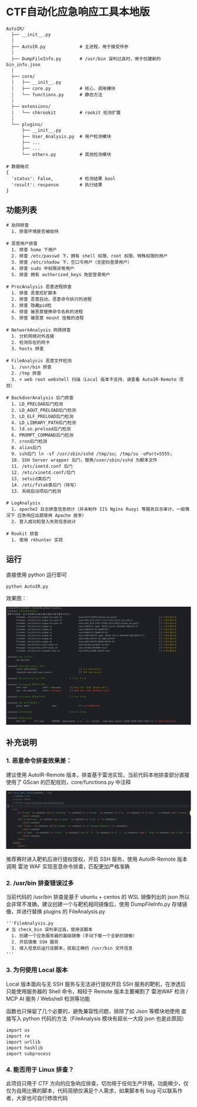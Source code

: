 # CTF自动化应急响应工具本地版

```
AutoIR/
  ├── __init__.py  
  │
  ├── AutoIR.py             # 主进程，用于接受传参
  │
  ├── DumpFileInfo.py       # /usr/bin 误判过高时，用于创建新的 bin_info.json 
  │
  ├── core/
  │   ├── __init__.py
  │   ├── core.py           # 核心，调用模块
  │   └── functions.py      # 静态方法
  │
  ├── extensions/
  │   └── chkrookit         # rookit 检测扩展
  │
  └── plugins/
      ├── __init__.py 
      ├── User_Analysis.py  # 用户检测模块
      ├── ...
      ├── ...
      └── others.py         # 其他检测模块

# 数据格式
{
  'status': False,          # 检测结果 bool
  'result': response        # 执行结果
}
```



## 功能列表

```
# 劫持排查
  1. 排查环境是否被劫持
  
# 恶意用户排查
  1. 排查 home 下用户
  2. 排查 /etc/passwd 下，拥有 shell 权限、root 权限、特殊权限的用户
  3. 排查 /etc/shadow 下，空口令用户（无密码登录用户）
  4. 排查 sudo 中权限异常用户
  5. 排查 拥有 authorized_keys 免密登录用户

# ProcAnalysis 恶意进程排查
  1. 排查 恶意挖矿脚本
  2. 排查 恶意启动，恶意命令执行的进程
  3. 排查 隐藏pid检
  4. 排查 被恶意替换命令名称的进程
  5. 排查 被恶意 mount 挂载的进程

# NetworkAnalysis 网络排查
  1. 分析网络对外连接
  2. 检测存在的网卡
  3. hosts 排查
  
# FileAnalysis 恶意文件检测
  1. /usr/bin 排查
  2. /tmp 排查
  3. × web root webshell 扫描（Local 版本不支持，请查看 AutoIR-Remote 项目）
 
# BackdoorAnalysis 后门排查
  1. LD_PRELOAD后门检测
  2. LD_AOUT_PRELOAD后门检测
  3. LD_ELF_PRELOAD后门检测
  4. LD_LIBRARY_PATH后门检测
  5. ld.so.preload后门检测
  6. PROMPT_COMMAND后门检测
  7. cron后门检测
  8. alias后门
  9. ssh后门 ln -sf /usr/sbin/sshd /tmp/su; /tmp/su -oPort=5555;
  10. SSH Server wrapper 后门，替换/user/sbin/sshd 为脚本文件
  11. /etc/inetd.conf 后门
  12. /etc/xinetd.conf/后门
  13. setuid类后门
  14. /etc/fstab类后门（待写）
  13. 系统启动项后门检测

# LogAnalysis
  1. apache2 日志排查信息统计（并未制作 IIS Nginx Ruoyi 等服务日志审计，一般情况下 应急响应出题使用 Apache 居多）
  2. 登入成功和登入失败信息统计
  
# Rookit 排查
  1. 使用 rkhunter 实现
```



## 运行

直接使用 python 运行即可

```
python AutoIR.py
```

效果图：

![image-20250426013206369](img/image-20250426013206369.png)

## 补充说明

### 1. 恶意命令排查效果差：

建议使用 AutoIR-Remote 版本，排查基于雷池实现，当前代码本地排查部分直接使用了 GScan 的匹配规则，core/functions.py 中注释

![image-20250426012411947](img/image-20250426012411947.png)

推荐赛时进入靶机后进行提权提权，开启 SSH 服务，使用 AutoIR-Remote 版本 调用 雷池 WAF 实现恶意命令排查，匹配更加严格准确

### 2. /usr/bin 排查错误过多

当前代码的 /usr/bin 排查是基于 ubuntu + centos 的 WSL 镜像列出的 json 所以会非常不准确，建议创建一个与靶机相同镜像后，使用 DumpFileInfo.py 存储镜像，并进行替换 plugins 的 FileAnalysis.py

```
'''FileAnalysis.py
# 当 check_bin 误判率过高，使用该脚本
  1. 创建一个应急服务器的基础镜像（手动下载一个全新的镜像）
  2. 开启镜像 SSH 服务
  3. 填入信息后运行该脚本，拔取正确的 /usr/bin 文件信息
'''
```

### 3. 为何使用 Local 版本

Local 版本面向与无 SSH 服务与无法进行提权开启 SSH 服务的靶机，在渗透后只能使用服务器的 Shell 命令，相较于 Remote 版本主要阉割了 雷池WAF 检测 / MCP AI 服务 / Webshell 检测等功能

函数也只保留了几个必要的，避免兼容性问题，排除了如 Json 等模块地使用 直接写入 python 代码的方法（FileAnalysis 模块有超长一大段 json 也是此原因）

```
import os
import re
import urllib
import hashlib
import subprocess
```
### 4. 能否用于 Linux 排查？

此项目只用于 CTF 方向的应急响应排查，切勿用于任何生产环境，功能稀少，仅仅为自用比赛的脚本，代码简陋仅满足个人需求，如果脚本有 bug 可以联系作者，大家也可自行修改代码
